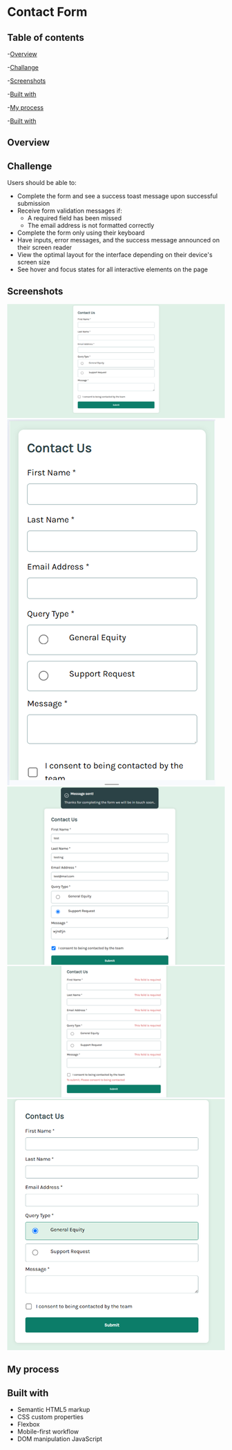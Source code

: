 # Contact Form 

## Table of contents

-[Overview](#overview)

-[Challange](#challenge)

-[Screenshots](#screenshot)

-[Built with](#built-with)

-[My process](#my-process)

-[Built with](#built-with)

## Overview

## Challenge

Users should be able to:

- Complete the form and see a success toast message upon successful submission
- Receive form validation messages if:
  - A required field has been missed
  - The email address is not formatted correctly
- Complete the form only using their keyboard
- Have inputs, error messages, and the success message announced on their screen reader
- View the optimal layout for the interface depending on their device's screen size
- See hover and focus states for all interactive elements on the page

## Screenshots

![Desktop](Desktop.png)
![Mobile](Mobile.png)
![Success state](success-screeshot.png)
![Error state](error-state.png)
![Focus state](focus-state.png)

## My process

## Built with

- Semantic HTML5 markup
- CSS custom properties
- Flexbox
- Mobile-first workflow
- DOM manipulation JavaScript

